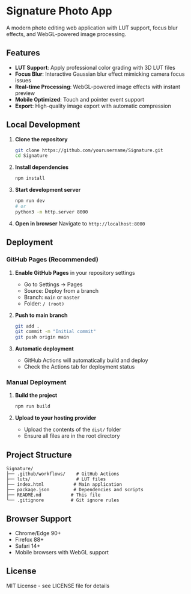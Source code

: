 # Signature Photo App

A modern photo editing web application with LUT support, focus blur effects, and WebGL-powered image processing.

## Features

- **LUT Support**: Apply professional color grading with 3D LUT files
- **Focus Blur**: Interactive Gaussian blur effect mimicking camera focus issues
- **Real-time Processing**: WebGL-powered image effects with instant preview
- **Mobile Optimized**: Touch and pointer event support
- **Export**: High-quality image export with automatic compression

## Local Development

1. **Clone the repository**
   ```bash
   git clone https://github.com/yourusername/Signature.git
   cd Signature
   ```

2. **Install dependencies**
   ```bash
   npm install
   ```

3. **Start development server**
   ```bash
   npm run dev
   # or
   python3 -m http.server 8000
   ```

4. **Open in browser**
   Navigate to `http://localhost:8000`

## Deployment

### GitHub Pages (Recommended)

1. **Enable GitHub Pages** in your repository settings
   - Go to Settings → Pages
   - Source: Deploy from a branch
   - Branch: `main` or `master`
   - Folder: `/ (root)`

2. **Push to main branch**
   ```bash
   git add .
   git commit -m "Initial commit"
   git push origin main
   ```

3. **Automatic deployment**
   - GitHub Actions will automatically build and deploy
   - Check the Actions tab for deployment status

### Manual Deployment

1. **Build the project**
   ```bash
   npm run build
   ```

2. **Upload to your hosting provider**
   - Upload the contents of the `dist/` folder
   - Ensure all files are in the root directory

## Project Structure

```
Signature/
├── .github/workflows/    # GitHub Actions
├── luts/                 # LUT files
├── index.html           # Main application
├── package.json         # Dependencies and scripts
├── README.md           # This file
└── .gitignore          # Git ignore rules
```

## Browser Support

- Chrome/Edge 90+
- Firefox 88+
- Safari 14+
- Mobile browsers with WebGL support

## License

MIT License - see LICENSE file for details
